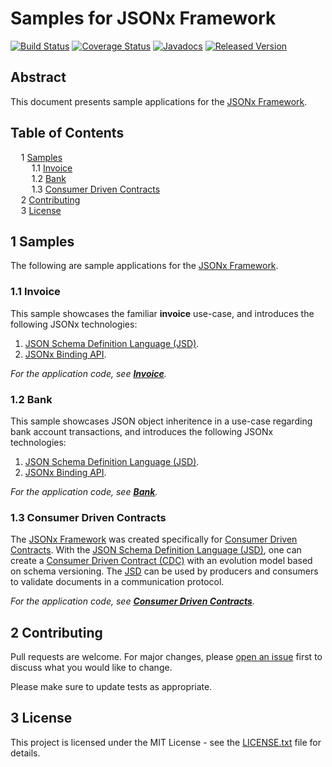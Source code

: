 # Samples for JSONx Framework

[![Build Status](https://travis-ci.org/jsonx-org/java.svg?EKkC4CBk)](https://travis-ci.org/jsonx-org/java)
[![Coverage Status](https://coveralls.io/repos/github/jsonx-org/java/badge.svg?EKkC4CBk)](https://coveralls.io/github/jsonx-org/java)
[![Javadocs](https://www.javadoc.io/badge/org.jsonx/rs.svg?EKkC4CBk)](https://www.javadoc.io/doc/org.jsonx/rs)
[![Released Version](https://img.shields.io/maven-central/v/org.jsonx/rs.svg?EKkC4CBk)](https://mvnrepository.com/artifact/org.jsonx/rs)

## Abstract

This document presents sample applications for the <ins>JSONx Framework</ins>.

## Table of Contents

<samp>&nbsp;&nbsp;</samp>1 [Samples](#1-samples)<br>
<samp>&nbsp;&nbsp;&nbsp;&nbsp;</samp>1.1 [Invoice](#11-invoice)<br>
<samp>&nbsp;&nbsp;&nbsp;&nbsp;</samp>1.2 [Bank](#12-bank)<br>
<samp>&nbsp;&nbsp;&nbsp;&nbsp;</samp>1.3 [Consumer Driven Contracts](#13-consumer-driven-contracts)<br>
<samp>&nbsp;&nbsp;</samp>2 [Contributing](#2-contributing)<br>
<samp>&nbsp;&nbsp;</samp>3 [License](#3-license)<br>

## <b>1</b> Samples

The following are sample applications for the <ins>JSONx Framework</ins>.

### <b>1.1</b> Invoice

This sample showcases the familiar **invoice** use-case, and introduces the following JSONx technologies:
1. [<ins>JSON Schema Definition Language (JSD)</ins>][#jsd].
1. [<ins>JSONx Binding API</ins>][#binding-api].

_For the application code, see **[<ins>Invoice</ins>](invoice)**._

### <b>1.2</b> Bank

This sample showcases JSON object inheritence in a use-case regarding bank account transactions, and introduces the following JSONx technologies:
1. [<ins>JSON Schema Definition Language (JSD)</ins>][#jsd].
1. [<ins>JSONx Binding API</ins>][#binding-api].

_For the application code, see **[<ins>Bank</ins>](bank)**._

### <b>1.3</b> Consumer Driven Contracts

The <ins>JSONx Framework</ins> was created specifically for [<ins>Consumer Driven Contracts</ins>][cdc]. With the [<ins>JSON Schema Definition Language (JSD)</ins>][#jsd], one can create a <ins>Consumer Driven Contract (CDC)</ins> with an evolution model based on schema versioning. The <ins>JSD</ins> can be used by producers and consumers to validate documents in a communication protocol.

_For the application code, see **[<ins>Consumer Driven Contracts</ins>](cdc)**._

## <b>2</b> Contributing

Pull requests are welcome. For major changes, please [open an issue](../../issues) first to discuss what you would like to change.

Please make sure to update tests as appropriate.

## <b>3</b> License

This project is licensed under the MIT License - see the [LICENSE.txt](LICENSE.txt) file for details.

[#binding-api]: ../../#4-jsonx-binding-api
[#jsd]: ../../#3-json-schema-definition-language
[cdc]: http://martinfowler.com/articles/consumerDrivenContracts.html